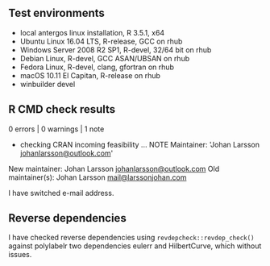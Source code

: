 ## Test environments
* local antergos linux installation, R 3.5.1, x64
* Ubuntu Linux 16.04 LTS, R-release, GCC on rhub
* Windows Server 2008 R2 SP1, R-devel, 32/64 bit on rhub
* Debian Linux, R-devel, GCC ASAN/UBSAN on rhub
* Fedora Linux, R-devel, clang, gfortran on rhub
* macOS 10.11 El Capitan, R-release on rhub
* winbuilder devel

## R CMD check results

0 errors | 0 warnings | 1 note

* checking CRAN incoming feasibility ... NOTE
Maintainer: 'Johan Larsson <johanlarsson@outlook.com>'

New maintainer:
  Johan Larsson <johanlarsson@outlook.com>
Old maintainer(s):
  Johan Larsson <mail@larssonjohan.com>
  
I have switched e-mail address.

## Reverse dependencies

I have checked reverse dependencies using `revdepcheck::revdep_check()`
against polylabelr two dependencies eulerr and HilbertCurve, which
without issues.
